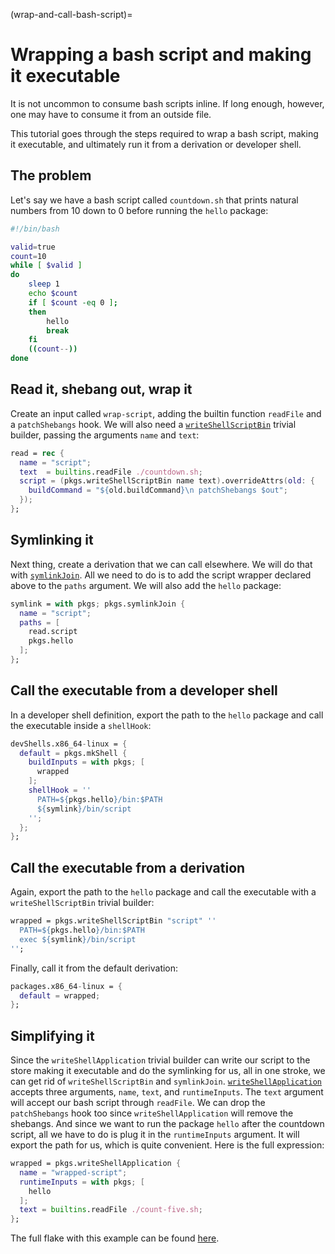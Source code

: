 (wrap-and-call-bash-script)=

# Wrapping a bash script and making it executable

It is not uncommon to consume bash scripts inline. If long enough, however, one may have to consume it from an outside file. 

This tutorial goes through the steps required to wrap a bash script, making it executable, and ultimately run it from a derivation or developer shell.

## The problem

Let's say we have a bash script called `countdown.sh` that prints natural numbers from 10 down to 0 before running the `hello` package:

```bash
#!/bin/bash

valid=true
count=10
while [ $valid ]
do
    sleep 1
    echo $count
    if [ $count -eq 0 ];
    then
        hello
		break
    fi
    ((count--))
done
```

## Read it, shebang out, wrap it

Create an input called `wrap-script`, adding the builtin function `readFile` and a `patchShebangs` hook. We will also need a [`writeShellScriptBin`](https://nixos.org/manual/nixpkgs/stable/#trivial-builder-writeText) trivial builder, passing the arguments `name` and `text`:

```nix
read = rec {
  name = "script";
  text  = builtins.readFile ./countdown.sh;
  script = (pkgs.writeShellScriptBin name text).overrideAttrs(old: {
    buildCommand = "${old.buildCommand}\n patchShebangs $out";
  });
};
```

## Symlinking it

Next thing, create a derivation that we can call elsewhere. We will do that with [`symlinkJoin`](https://github.com/NixOS/nixpkgs/blob/master/pkgs/build-support/trivial-builders.nix#L388). All we need to do is to add the script wrapper declared above to the `paths` argument. We will also add the `hello` package: 

```nix
symlink = with pkgs; pkgs.symlinkJoin {
  name = "script";
  paths = [
    read.script
    pkgs.hello
  ];
};
```

## Call the executable from a developer shell

In a developer shell definition, export the path to the `hello` package and call the executable inside a `shellHook`:

```nix
devShells.x86_64-linux = {
  default = pkgs.mkShell {
    buildInputs = with pkgs; [
      wrapped
    ];
    shellHook = ''
      PATH=${pkgs.hello}/bin:$PATH
      ${symlink}/bin/script
    '';
  };
};
```

## Call the executable from a derivation

Again, export the path to the `hello` package and call the executable with a `writeShellScriptBin` trivial builder:

```nix
wrapped = pkgs.writeShellScriptBin "script" ''
  PATH=${pkgs.hello}/bin:$PATH
  exec ${symlink}/bin/script
'';
```

Finally, call it from the default derivation:

```nix
packages.x86_64-linux = {
  default = wrapped;
};
```

## Simplifying it

Since the `writeShellApplication` trivial builder can write our script to the store making it executable and do the symlinking for us, all in one stroke, we can get rid of `writeShellScriptBin` and `symlinkJoin`. [`writeShellApplication`](https://nixos.org/manual/nixpkgs/stable/#trivial-builder-writeShellApplication) accepts three arguments, `name`, `text`, and `runtimeInputs`. The `text` argument will accept our bash script through `readFile`. We can drop the `patchShebangs` hook too since `writeShellApplication` will remove the shebangs. And since we want to run the package `hello` after the countdown script, all we have to do is plug it in the `runtimeInputs` argument. It will export the path for us, which is quite convenient. Here is the full expression:

```nix
wrapped = pkgs.writeShellApplication {
  name = "wrapped-script";
  runtimeInputs = with pkgs; [
    hello
  ];
  text = builtins.readFile ./count-five.sh;
};
```
The full flake with this example can be found [here](https://github.com/nrdsp/nix-examples/tree/main/hello-example).
